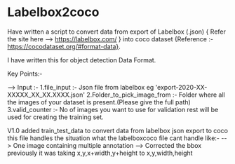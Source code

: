 # Labelbox2coco
Have written a script to convert data from export of Labelbox (.json) { Refer the site here --> https://labelbox.com/ } into coco dataset {Reference :- https://cocodataset.org/#format-data}.


I have written this for object detection Data Format.

Key Points:- 

--> Input :-
          1.file_input :- Json file from labelbox eg 'export-2020-XX-XXXXX_XX_XX.XXXX.json'
          2.Folder_to_pick_image_from :- Folder where all the images of your dataset is present.(Please give the full path)
          3.valid_counter :- No of images you want to use for validation rest will be used for creating the training set.
          


V1.0 added train_test_data to convert data from labelbox json export to coco this file handles the situation what the labelboxcoco file cant handle 
like:-
--> One image containing multiple annotation
--> Corrected the bbox previously it was taking x,y,x+width,y+height to x,y,width,height


